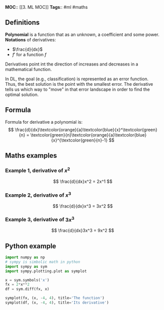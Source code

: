 **MOC**:: [[3. ML MOC]]
**Tags**:: #ml #maths 

## Definitions
**Polynomial** is a function that as an unknown, a coefficient and some power.
**Notations** of derivatives:
- $\frac{d}{dx}$
- $f'$ for a function $f$

Derivatives point int the direction of increases and decreases in a mathematical function.

In DL, the goal (e.g., classification) is represented as an error function. Thus, the best solution is the point with the smallest error. The derivative tells us which way to "move" in that error landscape in order to find the optimal solution.

## Formula
Formula for derivative a polynomial is:
$$
\frac{d}{dx}\textcolor{orange}{a}\textcolor{blue}{x}^\textcolor{green}{n} = \textcolor{green}{n}\textcolor{orange}{a}\textcolor{blue}{x}^{\textcolor{green}{n}-1}
$$


## Maths examples
### Example 1, derivative of $x^2$
$$
\frac{d}{dx}x^2 = 2x^1
$$
### Example 2, derivative of $x^3$
$$
\frac{d}{dx}x^3 = 3x^2
$$
### Example 3, derivative of $3x^3$
$$
\frac{d}{dx}3x^3 = 9x^2
$$

## Python example
```python
import numpy as np
# sympy is simbolic math in python
import sympy as sym
import sympy.plotting.plot as symplot

x = sym.symbols('x')
fx = 2*x**2
df = sym.diff(fx, x)

symplot(fx, (x, -4, 4), title='The function')
symplot(df, (x, -4, 4), title='Its derivative')
```
